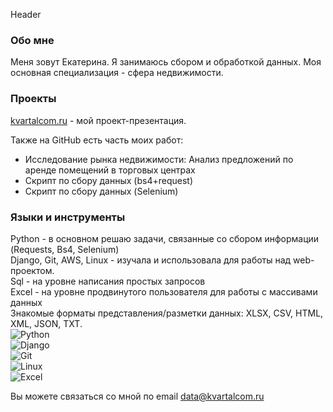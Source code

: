 Header

### Обо мне
Меня зовут Екатерина. Я занимаюсь сбором и обработкой данных. Моя основная специализация - сфера недвижимости.

### Проекты
[kvartalcom.ru](https://kvartalcom.ru) - мой проект-презентация.

Также на GitHub есть часть моих работ:
* Исследование рынка недвижимости: Анализ предложений по аренде помещений в торговых центрах
* Скрипт по сбору данных (bs4+request)
* Скрипт по сбору данных (Selenium)

### Языки и инструменты
Python - в основном решаю задачи, связанные со сбором информации (Requests, Bs4, Selenium)  
Django, Git, AWS, Linux - изучала и использовала для работы над web-проектом.  
Sql - на уровне написания простых запросов  
Excel - на уровне продвинутого пользователя для работы с массивами данных  
Знакомые форматы представления/разметки данных: XLSX, CSV, HTML, XML, JSON, TXT.    
![Python](https://img.shields.io/badge/Python-<COLOR>??style=for-the-badge&logo=python)  
![Django](https://img.shields.io/badge/Django-<COLOR>??style=for-the-badge&logo=django)  
![Git](https://img.shields.io/badge/Git-<COLOR>??style=for-the-badge&logo=git)  
![Linux](https://img.shields.io/badge/Linux-<COLOR>??style=for-the-badge&logo=linux)  
![Excel](https://img.shields.io/badge/Excel-<COLOR>??style=for-the-badge&logo=excel)  


Вы можете связаться со мной по email data@kvartalcom.ru
